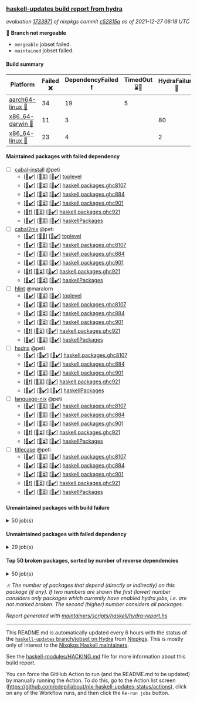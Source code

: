 ### [haskell-updates build report from hydra](https://hydra.nixos.org/jobset/nixpkgs/haskell-updates)
*evaluation [1733971](https://hydra.nixos.org/eval/1733971) of nixpkgs commit [c52815a](https://github.com/NixOS/nixpkgs/commits/c52815aa6da29983e341659c4662941a2f7797ef) as of 2021-12-27 06:18 UTC*

:red_circle: **Branch not mergeable**
  * `mergeable` jobset failed.
  * `maintained` jobset failed.

#### Build summary

 | Platform | Failed :x: | DependencyFailed :heavy_exclamation_mark: | TimedOut :hourglass::no_entry_sign: | HydraFailure :construction: | Unfinished :hourglass_flowing_sand: | Success :heavy_check_mark: | 
 | --- | --- | --- | --- | --- | --- | --- | 
 | [aarch64-linux :iphone:](https://hydra.nixos.org/eval/1733971?filter=.aarch64-linux) | 34 | 19 | 5 |  | 2 | 7132 | 
 | [x86_64-darwin :apple:](https://hydra.nixos.org/eval/1733971?filter=.x86_64-darwin) | 11 | 3 |  | 80 | 5705 | 1337 | 
 | [x86_64-linux :penguin:](https://hydra.nixos.org/eval/1733971?filter=.x86_64-linux) | 23 | 4 |  | 2 |  | 7196 | 
#### Maintained packages with failed dependency
- [ ] [cabal-install](https://hydra.nixos.org/eval/1733971?filter=cabal-install) @peti
  - [[:iphone::heavy_check_mark:]](https://hydra.nixos.org/build/162346860) [[:apple::hourglass_flowing_sand:]](https://hydra.nixos.org/build/162335607) [[:penguin::heavy_check_mark:]](https://hydra.nixos.org/build/162337837) [toplevel](https://hydra.nixos.org/eval/1733971?filter=cabal-install)
  - [[:iphone::heavy_check_mark:]](https://hydra.nixos.org/build/162341196) [[:apple::hourglass_flowing_sand:]](https://hydra.nixos.org/build/162342841) [[:penguin::heavy_check_mark:]](https://hydra.nixos.org/build/162338547) [haskell.packages.ghc8107](https://hydra.nixos.org/eval/1733971?filter=haskell.packages.ghc8107.cabal-install)
  - [[:iphone::heavy_check_mark:]](https://hydra.nixos.org/build/162340016) [[:apple::hourglass_flowing_sand:]](https://hydra.nixos.org/build/162349087) [[:penguin::heavy_check_mark:]](https://hydra.nixos.org/build/162346736) [haskell.packages.ghc884](https://hydra.nixos.org/eval/1733971?filter=haskell.packages.ghc884.cabal-install)
  - [[:iphone::heavy_check_mark:]](https://hydra.nixos.org/build/162345393) [[:apple::hourglass_flowing_sand:]](https://hydra.nixos.org/build/162337423) [[:penguin::heavy_check_mark:]](https://hydra.nixos.org/build/162341800) [haskell.packages.ghc901](https://hydra.nixos.org/eval/1733971?filter=haskell.packages.ghc901.cabal-install)
  - [[:iphone::heavy_exclamation_mark:]](https://hydra.nixos.org/build/162342969) [[:apple::hourglass_flowing_sand:]](https://hydra.nixos.org/build/162337830) [[:penguin::heavy_check_mark:]](https://hydra.nixos.org/build/162332343) [haskell.packages.ghc921](https://hydra.nixos.org/eval/1733971?filter=haskell.packages.ghc921.cabal-install)
  - [[:iphone::heavy_check_mark:]](https://hydra.nixos.org/build/162352747) [[:apple::hourglass_flowing_sand:]](https://hydra.nixos.org/build/162333103) [[:penguin::heavy_check_mark:]](https://hydra.nixos.org/build/162348556) [haskellPackages](https://hydra.nixos.org/eval/1733971?filter=haskellPackages.cabal-install)
- [ ] [cabal2nix](https://hydra.nixos.org/eval/1733971?filter=cabal2nix) @peti
  - [[:iphone::heavy_check_mark:]](https://hydra.nixos.org/build/162334537) [[:apple::construction:]](https://hydra.nixos.org/build/162347266) [[:penguin::heavy_check_mark:]](https://hydra.nixos.org/build/162344012) [toplevel](https://hydra.nixos.org/eval/1733971?filter=cabal2nix)
  - [[:iphone::heavy_check_mark:]](https://hydra.nixos.org/build/162350326) [[:apple::hourglass_flowing_sand:]](https://hydra.nixos.org/build/162348834) [[:penguin::heavy_check_mark:]](https://hydra.nixos.org/build/162332525) [haskell.packages.ghc8107](https://hydra.nixos.org/eval/1733971?filter=haskell.packages.ghc8107.cabal2nix)
  - [[:iphone::heavy_check_mark:]](https://hydra.nixos.org/build/162337896) [[:apple::hourglass_flowing_sand:]](https://hydra.nixos.org/build/162343280) [[:penguin::heavy_check_mark:]](https://hydra.nixos.org/build/162349605) [haskell.packages.ghc884](https://hydra.nixos.org/eval/1733971?filter=haskell.packages.ghc884.cabal2nix)
  - [[:iphone::heavy_check_mark:]](https://hydra.nixos.org/build/162343932) [[:apple::hourglass_flowing_sand:]](https://hydra.nixos.org/build/162336655) [[:penguin::heavy_check_mark:]](https://hydra.nixos.org/build/162352787) [haskell.packages.ghc901](https://hydra.nixos.org/eval/1733971?filter=haskell.packages.ghc901.cabal2nix)
  - [[:iphone::heavy_exclamation_mark:]](https://hydra.nixos.org/build/162336796) [[:apple::hourglass_flowing_sand:]](https://hydra.nixos.org/build/162341478) [[:penguin::heavy_check_mark:]](https://hydra.nixos.org/build/162339613) [haskell.packages.ghc921](https://hydra.nixos.org/eval/1733971?filter=haskell.packages.ghc921.cabal2nix)
  - [[:iphone::heavy_check_mark:]](https://hydra.nixos.org/build/162351447) [[:apple::hourglass_flowing_sand:]](https://hydra.nixos.org/build/162342186) [[:penguin::heavy_check_mark:]](https://hydra.nixos.org/build/162342191) [haskellPackages](https://hydra.nixos.org/eval/1733971?filter=haskellPackages.cabal2nix)
- [ ] [hlint](https://hydra.nixos.org/eval/1733971?filter=hlint) @maralorn
  - [[:iphone::heavy_check_mark:]](https://hydra.nixos.org/build/162344955) [[:apple::hourglass_flowing_sand:]](https://hydra.nixos.org/build/162332579) [[:penguin::heavy_check_mark:]](https://hydra.nixos.org/build/162346193) [toplevel](https://hydra.nixos.org/eval/1733971?filter=hlint)
  - [[:iphone::heavy_check_mark:]](https://hydra.nixos.org/build/162349339) [[:apple::hourglass_flowing_sand:]](https://hydra.nixos.org/build/162352433) [[:penguin::heavy_check_mark:]](https://hydra.nixos.org/build/162348959) [haskell.packages.ghc8107](https://hydra.nixos.org/eval/1733971?filter=haskell.packages.ghc8107.hlint)
  - [[:iphone::heavy_check_mark:]](https://hydra.nixos.org/build/162334321) [[:apple::hourglass_flowing_sand:]](https://hydra.nixos.org/build/162344743) [[:penguin::heavy_check_mark:]](https://hydra.nixos.org/build/162342044) [haskell.packages.ghc884](https://hydra.nixos.org/eval/1733971?filter=haskell.packages.ghc884.hlint)
  - [[:iphone::heavy_check_mark:]](https://hydra.nixos.org/build/162348871) [[:apple::hourglass_flowing_sand:]](https://hydra.nixos.org/build/162349871) [[:penguin::heavy_check_mark:]](https://hydra.nixos.org/build/162341607) [haskell.packages.ghc901](https://hydra.nixos.org/eval/1733971?filter=haskell.packages.ghc901.hlint)
  - [[:iphone::heavy_exclamation_mark:]](https://hydra.nixos.org/build/162352152) [[:apple::hourglass_flowing_sand:]](https://hydra.nixos.org/build/162339417) [[:penguin::heavy_check_mark:]](https://hydra.nixos.org/build/162342404) [haskell.packages.ghc921](https://hydra.nixos.org/eval/1733971?filter=haskell.packages.ghc921.hlint)
  - [[:iphone::heavy_check_mark:]](https://hydra.nixos.org/build/162346196) [[:apple::hourglass_flowing_sand:]](https://hydra.nixos.org/build/162348712) [[:penguin::heavy_check_mark:]](https://hydra.nixos.org/build/162342519) [haskellPackages](https://hydra.nixos.org/eval/1733971?filter=haskellPackages.hlint)
- [ ] [hsdns](https://hydra.nixos.org/eval/1733971?filter=hsdns) @peti
  - [[:iphone::heavy_check_mark:]](https://hydra.nixos.org/build/162331690) [[:apple::heavy_check_mark:]](https://hydra.nixos.org/build/162350846) [[:penguin::heavy_check_mark:]](https://hydra.nixos.org/build/162336663) [haskell.packages.ghc8107](https://hydra.nixos.org/eval/1733971?filter=haskell.packages.ghc8107.hsdns)
  - [[:iphone::heavy_check_mark:]](https://hydra.nixos.org/build/162338358) [[:apple::hourglass_flowing_sand:]](https://hydra.nixos.org/build/162338514) [[:penguin::heavy_check_mark:]](https://hydra.nixos.org/build/162346198) [haskell.packages.ghc884](https://hydra.nixos.org/eval/1733971?filter=haskell.packages.ghc884.hsdns)
  - [[:iphone::heavy_check_mark:]](https://hydra.nixos.org/build/162334351) [[:apple::hourglass_flowing_sand:]](https://hydra.nixos.org/build/162339230) [[:penguin::heavy_check_mark:]](https://hydra.nixos.org/build/162340230) [haskell.packages.ghc901](https://hydra.nixos.org/eval/1733971?filter=haskell.packages.ghc901.hsdns)
  - [[:iphone::heavy_exclamation_mark:]](https://hydra.nixos.org/build/162344058) [[:apple::hourglass_flowing_sand:]](https://hydra.nixos.org/build/162350432) [[:penguin::heavy_check_mark:]](https://hydra.nixos.org/build/162340845) [haskell.packages.ghc921](https://hydra.nixos.org/eval/1733971?filter=haskell.packages.ghc921.hsdns)
  - [[:iphone::heavy_check_mark:]](https://hydra.nixos.org/build/162334631) [[:apple::heavy_check_mark:]](https://hydra.nixos.org/build/162338840) [[:penguin::heavy_check_mark:]](https://hydra.nixos.org/build/162345737) [haskellPackages](https://hydra.nixos.org/eval/1733971?filter=haskellPackages.hsdns)
- [ ] [language-nix](https://hydra.nixos.org/eval/1733971?filter=language-nix) @peti
  - [[:iphone::heavy_check_mark:]](https://hydra.nixos.org/build/162349654) [[:apple::hourglass_flowing_sand:]](https://hydra.nixos.org/build/162346415) [[:penguin::heavy_check_mark:]](https://hydra.nixos.org/build/162331080) [haskell.packages.ghc8107](https://hydra.nixos.org/eval/1733971?filter=haskell.packages.ghc8107.language-nix)
  - [[:iphone::heavy_check_mark:]](https://hydra.nixos.org/build/162340650) [[:apple::hourglass_flowing_sand:]](https://hydra.nixos.org/build/162340663) [[:penguin::heavy_check_mark:]](https://hydra.nixos.org/build/162351997) [haskell.packages.ghc884](https://hydra.nixos.org/eval/1733971?filter=haskell.packages.ghc884.language-nix)
  - [[:iphone::heavy_check_mark:]](https://hydra.nixos.org/build/162337261) [[:apple::hourglass_flowing_sand:]](https://hydra.nixos.org/build/162347767) [[:penguin::heavy_check_mark:]](https://hydra.nixos.org/build/162341349) [haskell.packages.ghc901](https://hydra.nixos.org/eval/1733971?filter=haskell.packages.ghc901.language-nix)
  - [[:iphone::heavy_exclamation_mark:]](https://hydra.nixos.org/build/162348182) [[:apple::hourglass_flowing_sand:]](https://hydra.nixos.org/build/162351620) [[:penguin::heavy_check_mark:]](https://hydra.nixos.org/build/162352293) [haskell.packages.ghc921](https://hydra.nixos.org/eval/1733971?filter=haskell.packages.ghc921.language-nix)
  - [[:iphone::heavy_check_mark:]](https://hydra.nixos.org/build/162333949) [[:apple::hourglass_flowing_sand:]](https://hydra.nixos.org/build/162339327) [[:penguin::heavy_check_mark:]](https://hydra.nixos.org/build/162333831) [haskellPackages](https://hydra.nixos.org/eval/1733971?filter=haskellPackages.language-nix)
- [ ] [titlecase](https://hydra.nixos.org/eval/1733971?filter=titlecase) @peti
  - [[:iphone::heavy_check_mark:]](https://hydra.nixos.org/build/162348528) [[:apple::hourglass_flowing_sand:]](https://hydra.nixos.org/build/162340714) [[:penguin::heavy_check_mark:]](https://hydra.nixos.org/build/162342703) [haskell.packages.ghc8107](https://hydra.nixos.org/eval/1733971?filter=haskell.packages.ghc8107.titlecase)
  - [[:iphone::heavy_check_mark:]](https://hydra.nixos.org/build/162331577) [[:apple::hourglass_flowing_sand:]](https://hydra.nixos.org/build/162332598) [[:penguin::heavy_check_mark:]](https://hydra.nixos.org/build/162349114) [haskell.packages.ghc884](https://hydra.nixos.org/eval/1733971?filter=haskell.packages.ghc884.titlecase)
  - [[:iphone::heavy_check_mark:]](https://hydra.nixos.org/build/162341037) [[:apple::hourglass_flowing_sand:]](https://hydra.nixos.org/build/162342576) [[:penguin::heavy_check_mark:]](https://hydra.nixos.org/build/162342355) [haskell.packages.ghc901](https://hydra.nixos.org/eval/1733971?filter=haskell.packages.ghc901.titlecase)
  - [[:iphone::heavy_exclamation_mark:]](https://hydra.nixos.org/build/162339190) [[:apple::hourglass_flowing_sand:]](https://hydra.nixos.org/build/162340908) [[:penguin::heavy_check_mark:]](https://hydra.nixos.org/build/162334163) [haskell.packages.ghc921](https://hydra.nixos.org/eval/1733971?filter=haskell.packages.ghc921.titlecase)
  - [[:iphone::heavy_check_mark:]](https://hydra.nixos.org/build/162331458) [[:apple::hourglass_flowing_sand:]](https://hydra.nixos.org/build/162333778) [[:penguin::heavy_check_mark:]](https://hydra.nixos.org/build/162334765) [haskellPackages](https://hydra.nixos.org/eval/1733971?filter=haskellPackages.titlecase)
#### Unmaintained packages with build failure
<details><summary>50 job(s) </summary>

- [ ] [[:iphone::x:]](https://hydra.nixos.org/build/162350301) [[:apple::hourglass_flowing_sand:]](https://hydra.nixos.org/build/162331385) [[:penguin::heavy_check_mark:]](https://hydra.nixos.org/build/162346422) [haskellPackages.ptr-poker](https://hydra.nixos.org/eval/1733971?filter=haskellPackages.ptr-poker)  :arrow_heading_up: 3 | 4
- [ ] [[:iphone::x:]](https://hydra.nixos.org/build/162334350) [[:apple::heavy_check_mark:]](https://hydra.nixos.org/build/162345542) [[:penguin::heavy_check_mark:]](https://hydra.nixos.org/build/162340910) [haskellPackages.long-double](https://hydra.nixos.org/eval/1733971?filter=haskellPackages.long-double)  :arrow_heading_up: 2 | 2
- [ ] [[:iphone::heavy_check_mark:]](https://hydra.nixos.org/build/162343562) [[:apple::hourglass_flowing_sand:]](https://hydra.nixos.org/build/162512173) [[:penguin::x:]](https://hydra.nixos.org/build/162512099) [haskellPackages.sdp-io](https://hydra.nixos.org/eval/1733971?filter=haskellPackages.sdp-io)  :arrow_heading_up: 2 | 2
- [ ] [[:iphone::x:]](https://hydra.nixos.org/build/162339174) [[:apple::hourglass_flowing_sand:]](https://hydra.nixos.org/build/162338723) [[:penguin::heavy_check_mark:]](https://hydra.nixos.org/build/162349382) [haskellPackages.OrderedBits](https://hydra.nixos.org/eval/1733971?filter=haskellPackages.OrderedBits)  :arrow_heading_up: 1 | 36
- [ ] [[:iphone::x:]](https://hydra.nixos.org/build/162512113) [[:apple::hourglass_flowing_sand:]](https://hydra.nixos.org/build/162512187) [[:penguin::x:]](https://hydra.nixos.org/build/162512102) [haskellPackages.polysemy-http](https://hydra.nixos.org/eval/1733971?filter=haskellPackages.polysemy-http)  :arrow_heading_up: 1 | 2
- [ ] [[:iphone::x:]](https://hydra.nixos.org/build/162351024) [[:apple::hourglass_flowing_sand:]](https://hydra.nixos.org/build/162340828) [[:penguin::heavy_check_mark:]](https://hydra.nixos.org/build/162350261) [haskellPackages.quic](https://hydra.nixos.org/eval/1733971?filter=haskellPackages.quic)  :arrow_heading_up: 1 | 2
- [ ] [[:iphone::x:]](https://hydra.nixos.org/build/162335896) [[:apple::x:]](https://hydra.nixos.org/build/162340408) [[:penguin::heavy_check_mark:]](https://hydra.nixos.org/build/162342879) [haskellPackages.easytensor](https://hydra.nixos.org/eval/1733971?filter=haskellPackages.easytensor)  :arrow_heading_up: 1 | 1
- [ ] [[:iphone::heavy_check_mark:]](https://hydra.nixos.org/build/162345878) [[:apple::x:]](https://hydra.nixos.org/build/162344069) [[:penguin::heavy_check_mark:]](https://hydra.nixos.org/build/162348576) [haskellPackages.keep-alive](https://hydra.nixos.org/eval/1733971?filter=haskellPackages.keep-alive)  :arrow_heading_up: 1 | 1
- [ ] [[:iphone::x:]](https://hydra.nixos.org/build/162337076) [[:apple::hourglass_flowing_sand:]](https://hydra.nixos.org/build/162340398) [[:penguin::heavy_check_mark:]](https://hydra.nixos.org/build/162334597) [haskellPackages.nlopt-haskell](https://hydra.nixos.org/eval/1733971?filter=haskellPackages.nlopt-haskell)  :arrow_heading_up: 1 | 1
- [ ] [[:iphone::x:]](https://hydra.nixos.org/build/162512101) [[:apple::hourglass_flowing_sand:]](https://hydra.nixos.org/build/162512115) [[:penguin::x:]](https://hydra.nixos.org/build/162512146) [haskellPackages.polysemy-process](https://hydra.nixos.org/eval/1733971?filter=haskellPackages.polysemy-process)  :arrow_heading_up: 1 | 1
- [ ] [[:iphone::heavy_check_mark:]](https://hydra.nixos.org/build/162340476) [[:apple::hourglass_flowing_sand:]](https://hydra.nixos.org/build/162512083) [[:penguin::x:]](https://hydra.nixos.org/build/162512081) [haskellPackages.sdp-hashable](https://hydra.nixos.org/eval/1733971?filter=haskellPackages.sdp-hashable)  :arrow_heading_up: 1 | 1
- [ ] [[:iphone::x:]](https://hydra.nixos.org/build/162338584) [[:apple::heavy_check_mark:]](https://hydra.nixos.org/build/162338429) [[:penguin::heavy_check_mark:]](https://hydra.nixos.org/build/162336528) [haskellPackages.unicode-properties](https://hydra.nixos.org/eval/1733971?filter=haskellPackages.unicode-properties)  :arrow_heading_up: 1 | 1
- [ ] [[:iphone::x:]](https://hydra.nixos.org/build/162344940) [[:apple::hourglass_flowing_sand:]](https://hydra.nixos.org/build/162334963) [[:penguin::heavy_check_mark:]](https://hydra.nixos.org/build/162349767) [haskellPackages.accelerate-llvm](https://hydra.nixos.org/eval/1733971?filter=haskellPackages.accelerate-llvm)  :arrow_heading_up: 0 | 8
- [ ] [[:iphone::x:]](https://hydra.nixos.org/build/162350546) [[:apple::hourglass_flowing_sand:]](https://hydra.nixos.org/build/162335211) [[:penguin::heavy_check_mark:]](https://hydra.nixos.org/build/162349665) [haskellPackages.freetype2](https://hydra.nixos.org/eval/1733971?filter=haskellPackages.freetype2)  :arrow_heading_up: 0 | 7
- [ ] [[:iphone::x:]](https://hydra.nixos.org/build/162333256) [[:apple::hourglass_flowing_sand:]](https://hydra.nixos.org/build/162344866) [[:penguin::heavy_check_mark:]](https://hydra.nixos.org/build/162335375) [haskellPackages.picosat](https://hydra.nixos.org/eval/1733971?filter=haskellPackages.picosat)  :arrow_heading_up: 0 | 1
- [ ] [[:iphone::heavy_check_mark:]](https://hydra.nixos.org/build/162346127) [[:apple::x:]](https://hydra.nixos.org/build/162350243) [[:penguin::heavy_check_mark:]](https://hydra.nixos.org/build/162348023) [haskellPackages.select](https://hydra.nixos.org/eval/1733971?filter=haskellPackages.select)  :arrow_heading_up: 0 | 1
- [ ] [[:iphone::x:]](https://hydra.nixos.org/build/162346766) [[:apple::heavy_check_mark:]](https://hydra.nixos.org/build/162344071) [[:penguin::heavy_check_mark:]](https://hydra.nixos.org/build/162338128) [haskellPackages.HsASA](https://hydra.nixos.org/eval/1733971?filter=haskellPackages.HsASA) 
- [ ] [[:iphone::heavy_check_mark:]](https://hydra.nixos.org/build/162337148) [[:apple::hourglass_flowing_sand:]](https://hydra.nixos.org/build/162334114) [[:penguin::x:]](https://hydra.nixos.org/build/162349030) [haskellPackages.astro](https://hydra.nixos.org/eval/1733971?filter=haskellPackages.astro) 
- [ ] [[:iphone::heavy_check_mark:]](https://hydra.nixos.org/build/162338022) [[:apple::x:]](https://hydra.nixos.org/build/162340940) [[:penguin::heavy_check_mark:]](https://hydra.nixos.org/build/162333951) [haskellPackages.discount](https://hydra.nixos.org/eval/1733971?filter=haskellPackages.discount) 
- [ ] [[:iphone::heavy_check_mark:]](https://hydra.nixos.org/build/162335934) [[:apple::x:]](https://hydra.nixos.org/build/162346473) [[:penguin::heavy_check_mark:]](https://hydra.nixos.org/build/162337080) [haskellPackages.float128](https://hydra.nixos.org/eval/1733971?filter=haskellPackages.float128) 
- [ ] [[:iphone::x:]](https://hydra.nixos.org/build/162349381) [[:apple::hourglass_flowing_sand:]](https://hydra.nixos.org/build/162339662) [[:penguin::x:]](https://hydra.nixos.org/build/162342716) [haskellPackages.futhark-manifest](https://hydra.nixos.org/eval/1733971?filter=haskellPackages.futhark-manifest) 
- [ ] [[:iphone::x:]](https://hydra.nixos.org/build/162332395) [[:apple::hourglass_flowing_sand:]](https://hydra.nixos.org/build/162342787) [[:penguin::x:]](https://hydra.nixos.org/build/162348602) [haskellPackages.gingersnap](https://hydra.nixos.org/eval/1733971?filter=haskellPackages.gingersnap) 
- [ ] [[:iphone::x:]](https://hydra.nixos.org/build/162336303) [[:penguin::heavy_check_mark:]](https://hydra.nixos.org/build/162332850) [haskellPackages.gnome-keyring](https://hydra.nixos.org/eval/1733971?filter=haskellPackages.gnome-keyring) 
- [ ] [[:iphone::x:]](https://hydra.nixos.org/build/162339240) [[:apple::hourglass_flowing_sand:]](https://hydra.nixos.org/build/162334306) [[:penguin::heavy_check_mark:]](https://hydra.nixos.org/build/162346948) [haskellPackages.hq](https://hydra.nixos.org/eval/1733971?filter=haskellPackages.hq) 
- [ ] [[:iphone::heavy_check_mark:]](https://hydra.nixos.org/build/162350400) [[:apple::x:]](https://hydra.nixos.org/build/162339196) [[:penguin::heavy_check_mark:]](https://hydra.nixos.org/build/162331909) [haskellPackages.hsshellscript](https://hydra.nixos.org/eval/1733971?filter=haskellPackages.hsshellscript) 
- [ ] [[:iphone::x:]](https://hydra.nixos.org/build/162333987) [[:apple::hourglass_flowing_sand:]](https://hydra.nixos.org/build/162341453) [[:penguin::x:]](https://hydra.nixos.org/build/162348388) [haskellPackages.http-api-data-qq](https://hydra.nixos.org/eval/1733971?filter=haskellPackages.http-api-data-qq) 
- [ ] [[:iphone::x:]](https://hydra.nixos.org/build/162332583) [[:apple::hourglass_flowing_sand:]](https://hydra.nixos.org/build/162342714) [[:penguin::x:]](https://hydra.nixos.org/build/162347242) [haskellPackages.monad-throw-exit](https://hydra.nixos.org/eval/1733971?filter=haskellPackages.monad-throw-exit) 
- [ ] [[:iphone::x:]](https://hydra.nixos.org/build/162512085) [[:apple::hourglass_flowing_sand:]](https://hydra.nixos.org/build/162512089) [[:penguin::x:]](https://hydra.nixos.org/build/162512177) [haskellPackages.morpheus-graphql](https://hydra.nixos.org/eval/1733971?filter=haskellPackages.morpheus-graphql) 
- [ ] [[:iphone::x:]](https://hydra.nixos.org/build/162334581) [[:apple::hourglass_flowing_sand:]](https://hydra.nixos.org/build/162336173) [[:penguin::x:]](https://hydra.nixos.org/build/162350635) [haskellPackages.opentracing-jaeger](https://hydra.nixos.org/eval/1733971?filter=haskellPackages.opentracing-jaeger) 
- [ ] [[:iphone::x:]](https://hydra.nixos.org/build/162334714) [[:apple::hourglass_flowing_sand:]](https://hydra.nixos.org/build/162349577) [[:penguin::x:]](https://hydra.nixos.org/build/162347423) [haskellPackages.opentracing-zipkin-v1](https://hydra.nixos.org/eval/1733971?filter=haskellPackages.opentracing-zipkin-v1) 
- [ ] [[:iphone::x:]](https://hydra.nixos.org/build/162348460) [[:apple::hourglass_flowing_sand:]](https://hydra.nixos.org/build/162341154) [[:penguin::x:]](https://hydra.nixos.org/build/162348968) [haskellPackages.owoify-hs](https://hydra.nixos.org/eval/1733971?filter=haskellPackages.owoify-hs) 
- [ ] [[:iphone::x:]](https://hydra.nixos.org/build/162334185) [[:apple::hourglass_flowing_sand:]](https://hydra.nixos.org/build/162341533) [[:penguin::x:]](https://hydra.nixos.org/build/162351367) [haskellPackages.pandora-io](https://hydra.nixos.org/eval/1733971?filter=haskellPackages.pandora-io) 
- [ ] [[:iphone::x:]](https://hydra.nixos.org/build/162340345) [[:apple::hourglass_flowing_sand:]](https://hydra.nixos.org/build/162331721) [[:penguin::x:]](https://hydra.nixos.org/build/162341935) [haskellPackages.parse](https://hydra.nixos.org/eval/1733971?filter=haskellPackages.parse) 
- [ ] [[:iphone::x:]](https://hydra.nixos.org/build/162349946) [[:apple::hourglass_flowing_sand:]](https://hydra.nixos.org/build/162351824) [[:penguin::heavy_check_mark:]](https://hydra.nixos.org/build/162343679) [haskellPackages.poker](https://hydra.nixos.org/eval/1733971?filter=haskellPackages.poker) 
- [ ] [[:iphone::x:]](https://hydra.nixos.org/build/162512110) [[:apple::hourglass_flowing_sand:]](https://hydra.nixos.org/build/162512194) [[:penguin::x:]](https://hydra.nixos.org/build/162512150) [haskellPackages.polysemy-check](https://hydra.nixos.org/eval/1733971?filter=haskellPackages.polysemy-check) 
- [ ] [[:iphone::x:]](https://hydra.nixos.org/build/162512133) [[:apple::hourglass_flowing_sand:]](https://hydra.nixos.org/build/162512109) [[:penguin::x:]](https://hydra.nixos.org/build/162512147) [haskellPackages.polysemy-conc_0_5_1_1](https://hydra.nixos.org/eval/1733971?filter=haskellPackages.polysemy-conc_0_5_1_1) 
- [ ] [[:iphone::x:]](https://hydra.nixos.org/build/162332084) [[:apple::hourglass_flowing_sand:]](https://hydra.nixos.org/build/162336385) [[:penguin::x:]](https://hydra.nixos.org/build/162352165) [haskellPackages.prairie](https://hydra.nixos.org/eval/1733971?filter=haskellPackages.prairie) 
- [ ] [[:iphone::x:]](https://hydra.nixos.org/build/162350570) [[:apple::heavy_check_mark:]](https://hydra.nixos.org/build/162348537) [[:penguin::heavy_check_mark:]](https://hydra.nixos.org/build/162352845) [haskellPackages.risc386](https://hydra.nixos.org/eval/1733971?filter=haskellPackages.risc386) 
- [ ] [[:iphone::heavy_check_mark:]](https://hydra.nixos.org/build/162351261) [[:apple::hourglass_flowing_sand:]](https://hydra.nixos.org/build/162512088) [[:penguin::x:]](https://hydra.nixos.org/build/162512160) [haskellPackages.sdp-binary](https://hydra.nixos.org/eval/1733971?filter=haskellPackages.sdp-binary) 
- [ ] [[:iphone::heavy_check_mark:]](https://hydra.nixos.org/build/162352045) [[:apple::hourglass_flowing_sand:]](https://hydra.nixos.org/build/162512125) [[:penguin::x:]](https://hydra.nixos.org/build/162512172) [haskellPackages.sdp-deepseq](https://hydra.nixos.org/eval/1733971?filter=haskellPackages.sdp-deepseq) 
- [ ] [[:iphone::heavy_check_mark:]](https://hydra.nixos.org/build/162345558) [[:apple::hourglass_flowing_sand:]](https://hydra.nixos.org/build/162512121) [[:penguin::x:]](https://hydra.nixos.org/build/162512108) [haskellPackages.sdp-quickcheck](https://hydra.nixos.org/eval/1733971?filter=haskellPackages.sdp-quickcheck) 
- [ ] [[:iphone::x:]](https://hydra.nixos.org/build/162343522) [[:apple::hourglass_flowing_sand:]](https://hydra.nixos.org/build/162345932) [[:penguin::x:]](https://hydra.nixos.org/build/162335708) [haskellPackages.servant-tracing](https://hydra.nixos.org/eval/1733971?filter=haskellPackages.servant-tracing) 
- [ ] [[:iphone::heavy_check_mark:]](https://hydra.nixos.org/build/162334480) [[:apple::x:]](https://hydra.nixos.org/build/162351344) [[:penguin::heavy_check_mark:]](https://hydra.nixos.org/build/162337680) [haskellPackages.shared-memory](https://hydra.nixos.org/eval/1733971?filter=haskellPackages.shared-memory) 
- [ ] [[:iphone::x:]](https://hydra.nixos.org/build/162348744) [[:apple::hourglass_flowing_sand:]](https://hydra.nixos.org/build/162333176) [[:penguin::x:]](https://hydra.nixos.org/build/162347353) [haskellPackages.sydtest-hspec](https://hydra.nixos.org/eval/1733971?filter=haskellPackages.sydtest-hspec) 
- [ ] [[:iphone::x:]](https://hydra.nixos.org/build/162332191) [[:apple::hourglass_flowing_sand:]](https://hydra.nixos.org/build/162339521) [[:penguin::heavy_check_mark:]](https://hydra.nixos.org/build/162337513) [haskellPackages.wiringPi](https://hydra.nixos.org/eval/1733971?filter=haskellPackages.wiringPi) 
- [ ] [[:iphone::x:]](https://hydra.nixos.org/build/162333258) [[:apple::hourglass_flowing_sand:]](https://hydra.nixos.org/build/162334542) [[:penguin::heavy_check_mark:]](https://hydra.nixos.org/build/162333294) [haskellPackages.x86-64bit](https://hydra.nixos.org/eval/1733971?filter=haskellPackages.x86-64bit) 
- [ ] [[:iphone::heavy_check_mark:]](https://hydra.nixos.org/build/162346926) [[:apple::x:]](https://hydra.nixos.org/build/162346995) [[:penguin::heavy_check_mark:]](https://hydra.nixos.org/build/162344917) [haskellPackages.xmonad-utils](https://hydra.nixos.org/eval/1733971?filter=haskellPackages.xmonad-utils) 
- [ ] [[:iphone::heavy_check_mark:]](https://hydra.nixos.org/build/162348428) [[:apple::x:]](https://hydra.nixos.org/build/162351500) [[:penguin::heavy_check_mark:]](https://hydra.nixos.org/build/162348534) [haskellPackages.yoga](https://hydra.nixos.org/eval/1733971?filter=haskellPackages.yoga) 
- [ ] [[:iphone::heavy_check_mark:]](https://hydra.nixos.org/build/162345285) [[:apple::x:]](https://hydra.nixos.org/build/162348234) [[:penguin::heavy_check_mark:]](https://hydra.nixos.org/build/162342137) [haskellPackages.zot](https://hydra.nixos.org/eval/1733971?filter=haskellPackages.zot) 
- [ ] [[:iphone::heavy_check_mark:]](https://hydra.nixos.org/build/162347006) [[:apple::x:]](https://hydra.nixos.org/build/162352011) [[:penguin::heavy_check_mark:]](https://hydra.nixos.org/build/162336227) [haskellPackages.zxcvbn-c](https://hydra.nixos.org/eval/1733971?filter=haskellPackages.zxcvbn-c) 
</details>

#### Unmaintained packages with failed dependency
<details><summary>29 job(s) </summary>

- [ ] [[:iphone::heavy_exclamation_mark:]](https://hydra.nixos.org/build/162351009) [[:apple::hourglass_flowing_sand:]](https://hydra.nixos.org/build/162341144) [[:penguin::heavy_check_mark:]](https://hydra.nixos.org/build/162350406) [haskellPackages.jsonifier](https://hydra.nixos.org/eval/1733971?filter=haskellPackages.jsonifier)  :arrow_heading_up: 2 | 2
- [ ] [hoogle](https://hydra.nixos.org/eval/1733971?filter=hoogle)  :arrow_heading_up: 1 | 2
  - [[:iphone::heavy_check_mark:]](https://hydra.nixos.org/build/162346465) [[:apple::hourglass_flowing_sand:]](https://hydra.nixos.org/build/162347605) [[:penguin::heavy_check_mark:]](https://hydra.nixos.org/build/162331921) [haskell.packages.ghc8107](https://hydra.nixos.org/eval/1733971?filter=haskell.packages.ghc8107.hoogle)
  - [[:iphone::heavy_check_mark:]](https://hydra.nixos.org/build/162334568) [[:apple::hourglass_flowing_sand:]](https://hydra.nixos.org/build/162347972) [[:penguin::heavy_check_mark:]](https://hydra.nixos.org/build/162335368) [haskell.packages.ghc884](https://hydra.nixos.org/eval/1733971?filter=haskell.packages.ghc884.hoogle)
  - [[:iphone::heavy_check_mark:]](https://hydra.nixos.org/build/162352172) [[:apple::hourglass_flowing_sand:]](https://hydra.nixos.org/build/162352413) [[:penguin::heavy_check_mark:]](https://hydra.nixos.org/build/162346247) [haskell.packages.ghc901](https://hydra.nixos.org/eval/1733971?filter=haskell.packages.ghc901.hoogle)
  - [[:iphone::heavy_exclamation_mark:]](https://hydra.nixos.org/build/162351976) [[:apple::hourglass_flowing_sand:]](https://hydra.nixos.org/build/162334132) [[:penguin::heavy_check_mark:]](https://hydra.nixos.org/build/162349688) [haskell.packages.ghc921](https://hydra.nixos.org/eval/1733971?filter=haskell.packages.ghc921.hoogle)
  - [[:iphone::heavy_check_mark:]](https://hydra.nixos.org/build/162331789) [[:apple::hourglass_flowing_sand:]](https://hydra.nixos.org/build/162345628) [[:penguin::heavy_check_mark:]](https://hydra.nixos.org/build/162348560) [haskellPackages](https://hydra.nixos.org/eval/1733971?filter=haskellPackages.hoogle)
- [ ] [[:iphone::heavy_exclamation_mark:]](https://hydra.nixos.org/build/162352835) [[:apple::hourglass_flowing_sand:]](https://hydra.nixos.org/build/162340793) [[:penguin::heavy_check_mark:]](https://hydra.nixos.org/build/162351603) [haskellPackages.opentelemetry-extra](https://hydra.nixos.org/eval/1733971?filter=haskellPackages.opentelemetry-extra)  :arrow_heading_up: 1 | 1
- [ ] [[:iphone::heavy_exclamation_mark:]](https://hydra.nixos.org/build/162346045) [[:apple::hourglass_flowing_sand:]](https://hydra.nixos.org/build/162339260) [[:penguin::heavy_check_mark:]](https://hydra.nixos.org/build/162347340) [haskellPackages.PrimitiveArray](https://hydra.nixos.org/eval/1733971?filter=haskellPackages.PrimitiveArray)  :arrow_heading_up: 0 | 35
- [ ] [[:iphone::heavy_exclamation_mark:]](https://hydra.nixos.org/build/162352384) [[:apple::hourglass_flowing_sand:]](https://hydra.nixos.org/build/162336653) [[:penguin::heavy_check_mark:]](https://hydra.nixos.org/build/162350618) [haskellPackages.http3](https://hydra.nixos.org/eval/1733971?filter=haskellPackages.http3)  :arrow_heading_up: 0 | 1
- [ ] [cabal2nix-unstable](https://hydra.nixos.org/eval/1733971?filter=cabal2nix-unstable) 
  - [[:iphone::heavy_check_mark:]](https://hydra.nixos.org/build/162340411) [[:apple::construction:]](https://hydra.nixos.org/build/162341055) [[:penguin::heavy_check_mark:]](https://hydra.nixos.org/build/162352727) [haskell.packages.ghc8107](https://hydra.nixos.org/eval/1733971?filter=haskell.packages.ghc8107.cabal2nix-unstable)
  - [[:iphone::heavy_check_mark:]](https://hydra.nixos.org/build/162342928) [[:apple::construction:]](https://hydra.nixos.org/build/162331954) [[:penguin::heavy_check_mark:]](https://hydra.nixos.org/build/162340443) [haskell.packages.ghc884](https://hydra.nixos.org/eval/1733971?filter=haskell.packages.ghc884.cabal2nix-unstable)
  - [[:iphone::heavy_check_mark:]](https://hydra.nixos.org/build/162346638) [[:apple::construction:]](https://hydra.nixos.org/build/162351358) [[:penguin::heavy_check_mark:]](https://hydra.nixos.org/build/162344135) [haskell.packages.ghc901](https://hydra.nixos.org/eval/1733971?filter=haskell.packages.ghc901.cabal2nix-unstable)
  - [[:iphone::heavy_exclamation_mark:]](https://hydra.nixos.org/build/162334269) [[:apple::construction:]](https://hydra.nixos.org/build/162343209) [[:penguin::heavy_check_mark:]](https://hydra.nixos.org/build/162334850) [haskell.packages.ghc921](https://hydra.nixos.org/eval/1733971?filter=haskell.packages.ghc921.cabal2nix-unstable)
  - [[:iphone::heavy_check_mark:]](https://hydra.nixos.org/build/162344243) [[:apple::construction:]](https://hydra.nixos.org/build/162351778) [[:penguin::heavy_check_mark:]](https://hydra.nixos.org/build/162342799) [haskellPackages](https://hydra.nixos.org/eval/1733971?filter=haskellPackages.cabal2nix-unstable)
- [ ] [[:iphone::heavy_exclamation_mark:]](https://hydra.nixos.org/build/162351830) [[:apple::heavy_exclamation_mark:]](https://hydra.nixos.org/build/162351929) [[:penguin::heavy_check_mark:]](https://hydra.nixos.org/build/162332352) [haskellPackages.easytensor-vulkan](https://hydra.nixos.org/eval/1733971?filter=haskellPackages.easytensor-vulkan) 
- [ ] [[:iphone::heavy_exclamation_mark:]](https://hydra.nixos.org/build/162343501) [[:apple::hourglass_flowing_sand:]](https://hydra.nixos.org/build/162333492) [[:penguin::heavy_check_mark:]](https://hydra.nixos.org/build/162349192) [haskellPackages.hmatrix-nlopt](https://hydra.nixos.org/eval/1733971?filter=haskellPackages.hmatrix-nlopt) 
- [ ] [[:iphone::heavy_exclamation_mark:]](https://hydra.nixos.org/build/162341748) [[:apple::hourglass_flowing_sand:]](https://hydra.nixos.org/build/162348585) [[:penguin::heavy_check_mark:]](https://hydra.nixos.org/build/162345505) [haskellPackages.kmn-programming](https://hydra.nixos.org/eval/1733971?filter=haskellPackages.kmn-programming) 
- [ ] [[:iphone::heavy_exclamation_mark:]](https://hydra.nixos.org/build/162337303) [[:apple::hourglass_flowing_sand:]](https://hydra.nixos.org/build/162350655) [[:penguin::heavy_check_mark:]](https://hydra.nixos.org/build/162345139) [haskellPackages.opentelemetry-lightstep](https://hydra.nixos.org/eval/1733971?filter=haskellPackages.opentelemetry-lightstep) 
- [ ] [[:iphone::heavy_check_mark:]](https://hydra.nixos.org/build/162337314) [[:apple::heavy_exclamation_mark:]](https://hydra.nixos.org/build/162337566) [[:penguin::heavy_check_mark:]](https://hydra.nixos.org/build/162335564) [haskellPackages.postgresql-replicant](https://hydra.nixos.org/eval/1733971?filter=haskellPackages.postgresql-replicant) 
- [ ] [[:iphone::heavy_exclamation_mark:]](https://hydra.nixos.org/build/162343607) [[:apple::hourglass_flowing_sand:]](https://hydra.nixos.org/build/162350534) [[:penguin::heavy_check_mark:]](https://hydra.nixos.org/build/162335155) [haskellPackages.rounded](https://hydra.nixos.org/eval/1733971?filter=haskellPackages.rounded) 
- [ ] [[:iphone::heavy_exclamation_mark:]](https://hydra.nixos.org/build/162347449) [[:apple::hourglass_flowing_sand:]](https://hydra.nixos.org/build/162333008) [[:penguin::heavy_check_mark:]](https://hydra.nixos.org/build/162340340) [haskellPackages.rounded-hw](https://hydra.nixos.org/eval/1733971?filter=haskellPackages.rounded-hw) 
- [ ] [[:iphone::heavy_check_mark:]](https://hydra.nixos.org/build/162346963) [[:apple::hourglass_flowing_sand:]](https://hydra.nixos.org/build/162512175) [[:penguin::heavy_exclamation_mark:]](https://hydra.nixos.org/build/162512132) [haskellPackages.sdp4bytestring](https://hydra.nixos.org/eval/1733971?filter=haskellPackages.sdp4bytestring) 
- [ ] [[:iphone::heavy_check_mark:]](https://hydra.nixos.org/build/162335279) [[:apple::hourglass_flowing_sand:]](https://hydra.nixos.org/build/162512124) [[:penguin::heavy_exclamation_mark:]](https://hydra.nixos.org/build/162512091) [haskellPackages.sdp4text](https://hydra.nixos.org/eval/1733971?filter=haskellPackages.sdp4text) 
- [ ] [[:iphone::heavy_check_mark:]](https://hydra.nixos.org/build/162352694) [[:apple::hourglass_flowing_sand:]](https://hydra.nixos.org/build/162512151) [[:penguin::heavy_exclamation_mark:]](https://hydra.nixos.org/build/162512184) [haskellPackages.sdp4unordered](https://hydra.nixos.org/eval/1733971?filter=haskellPackages.sdp4unordered) 
- [ ] [[:iphone::heavy_check_mark:]](https://hydra.nixos.org/build/162344321) [[:apple::hourglass_flowing_sand:]](https://hydra.nixos.org/build/162512157) [[:penguin::heavy_exclamation_mark:]](https://hydra.nixos.org/build/162512135) [haskellPackages.sdp4vector](https://hydra.nixos.org/eval/1733971?filter=haskellPackages.sdp4vector) 
- [ ] [[:iphone::heavy_exclamation_mark:]](https://hydra.nixos.org/build/162335774) [[:apple::heavy_check_mark:]](https://hydra.nixos.org/build/162352181) [[:penguin::heavy_check_mark:]](https://hydra.nixos.org/build/162340915) [haskellPackages.unicode-names](https://hydra.nixos.org/eval/1733971?filter=haskellPackages.unicode-names) 
- [ ] [[:iphone::heavy_check_mark:]](https://hydra.nixos.org/build/162351279) [[:apple::heavy_exclamation_mark:]](https://hydra.nixos.org/build/162331760) [[:penguin::heavy_check_mark:]](https://hydra.nixos.org/build/162349851) [haskellPackages.xbattbar](https://hydra.nixos.org/eval/1733971?filter=haskellPackages.xbattbar) 
</details>

#### Top 50 broken packages, sorted by number of reverse dependencies
<details><summary>50 job(s) </summary>

[haskell98](https://packdeps.haskellers.com/reverse/haskell98) :arrow_heading_up: 153  
[enumerator](https://packdeps.haskellers.com/reverse/enumerator) :arrow_heading_up: 56  
[derive](https://packdeps.haskellers.com/reverse/derive) :arrow_heading_up: 48  
[contiguous](https://packdeps.haskellers.com/reverse/contiguous) :arrow_heading_up: 46  
[MonadCatchIO-transformers](https://packdeps.haskellers.com/reverse/MonadCatchIO-transformers) :arrow_heading_up: 41  
[parseargs](https://packdeps.haskellers.com/reverse/parseargs) :arrow_heading_up: 41  
[bytesmith](https://packdeps.haskellers.com/reverse/bytesmith) :arrow_heading_up: 36  
[data-lens](https://packdeps.haskellers.com/reverse/data-lens) :arrow_heading_up: 33  
[distributed-process](https://packdeps.haskellers.com/reverse/distributed-process) :arrow_heading_up: 30  
[iteratee](https://packdeps.haskellers.com/reverse/iteratee) :arrow_heading_up: 29  
[jmacro](https://packdeps.haskellers.com/reverse/jmacro) :arrow_heading_up: 29  
[ip](https://packdeps.haskellers.com/reverse/ip) :arrow_heading_up: 26  
[either-unwrap](https://packdeps.haskellers.com/reverse/either-unwrap) :arrow_heading_up: 25  
[HList](https://packdeps.haskellers.com/reverse/HList) :arrow_heading_up: 23  
[SciBaseTypes](https://packdeps.haskellers.com/reverse/SciBaseTypes) :arrow_heading_up: 22  
[haskelldb](https://packdeps.haskellers.com/reverse/haskelldb) :arrow_heading_up: 22  
[hsc3](https://packdeps.haskellers.com/reverse/hsc3) :arrow_heading_up: 22  
[wxdirect](https://packdeps.haskellers.com/reverse/wxdirect) :arrow_heading_up: 22  
[BiobaseTypes](https://packdeps.haskellers.com/reverse/BiobaseTypes) :arrow_heading_up: 21  
[wxc](https://packdeps.haskellers.com/reverse/wxc) :arrow_heading_up: 21  
[biocore](https://packdeps.haskellers.com/reverse/biocore) :arrow_heading_up: 20  
[secp256k1-haskell](https://packdeps.haskellers.com/reverse/secp256k1-haskell) :arrow_heading_up: 20  
[wxcore](https://packdeps.haskellers.com/reverse/wxcore) :arrow_heading_up: 20  
[attoparsec-enumerator](https://packdeps.haskellers.com/reverse/attoparsec-enumerator) :arrow_heading_up: 19  
[bytestring-show](https://packdeps.haskellers.com/reverse/bytestring-show) :arrow_heading_up: 19  
[numhask](https://packdeps.haskellers.com/reverse/numhask) :arrow_heading_up: 19  
[wx](https://packdeps.haskellers.com/reverse/wx) :arrow_heading_up: 19  
[BiobaseENA](https://packdeps.haskellers.com/reverse/BiobaseENA) :arrow_heading_up: 18  
[asn1-data](https://packdeps.haskellers.com/reverse/asn1-data) :arrow_heading_up: 18  
[dbus-core](https://packdeps.haskellers.com/reverse/dbus-core) :arrow_heading_up: 18  
[gtksourceview2](https://packdeps.haskellers.com/reverse/gtksourceview2) :arrow_heading_up: 18  
[BiobaseXNA](https://packdeps.haskellers.com/reverse/BiobaseXNA) :arrow_heading_up: 17  
[HGamer3D-Data](https://packdeps.haskellers.com/reverse/HGamer3D-Data) :arrow_heading_up: 17  
[certificate](https://packdeps.haskellers.com/reverse/certificate) :arrow_heading_up: 17  
[dbus-client](https://packdeps.haskellers.com/reverse/dbus-client) :arrow_heading_up: 17  
[gconf](https://packdeps.haskellers.com/reverse/gconf) :arrow_heading_up: 17  
[gtk-serialized-event](https://packdeps.haskellers.com/reverse/gtk-serialized-event) :arrow_heading_up: 17  
[uuid-orphans](https://packdeps.haskellers.com/reverse/uuid-orphans) :arrow_heading_up: 17  
[cuda](https://packdeps.haskellers.com/reverse/cuda) :arrow_heading_up: 16  
[happstack-jmacro](https://packdeps.haskellers.com/reverse/happstack-jmacro) :arrow_heading_up: 16  
[manatee-core](https://packdeps.haskellers.com/reverse/manatee-core) :arrow_heading_up: 16  
[monads-fd](https://packdeps.haskellers.com/reverse/monads-fd) :arrow_heading_up: 16  
[murmur3](https://packdeps.haskellers.com/reverse/murmur3) :arrow_heading_up: 16  
[tls-extra](https://packdeps.haskellers.com/reverse/tls-extra) :arrow_heading_up: 16  
[ADPfusion](https://packdeps.haskellers.com/reverse/ADPfusion) :arrow_heading_up: 15  
[MaybeT](https://packdeps.haskellers.com/reverse/MaybeT) :arrow_heading_up: 15  
[blaze-builder-enumerator](https://packdeps.haskellers.com/reverse/blaze-builder-enumerator) :arrow_heading_up: 15  
[clash-prelude](https://packdeps.haskellers.com/reverse/clash-prelude) :arrow_heading_up: 15  
[hetero-dict](https://packdeps.haskellers.com/reverse/hetero-dict) :arrow_heading_up: 15  
[hsx-jmacro](https://packdeps.haskellers.com/reverse/hsx-jmacro) :arrow_heading_up: 15  
</details>


*:arrow_heading_up:: The number of packages that depend (directly or indirectly) on this package (if any). If two numbers are shown the first (lower) number considers only packages which currently have enabled hydra jobs, i.e. are not marked broken. The second (higher) number considers all packages.*

*Report generated with [maintainers/scripts/haskell/hydra-report.hs](https://github.com/NixOS/nixpkgs/blob/haskell-updates/maintainers/scripts/haskell/hydra-report.sh)*


----------------------------------------------------------------------

This README.md is automatically updated every 6 hours with the status of the
[`haskell-updates` branch/jobset on Hydra](https://hydra.nixos.org/jobset/nixpkgs/haskell-updates)
from [Nixpkgs](https://github.com/NixOS/nixpkgs).  This is mostly only of
interest to the [Nixpkgs Haskell maintainers](https://github.com/orgs/NixOS/teams/haskell).

See the
[haskell-modules/HACKING.md](https://github.com/NixOS/nixpkgs/blob/haskell-updates/pkgs/development/haskell-modules/HACKING.md)
file for more information about this build report.

You can force the GitHub Action to run (and the README.md to be updated) by
manually running the Action.  To do this, go to the Action list screen
(https://github.com/cdepillabout/nix-haskell-updates-status/actions),
click on any of the Workflow runs, and then click the `Re-run jobs` button.
